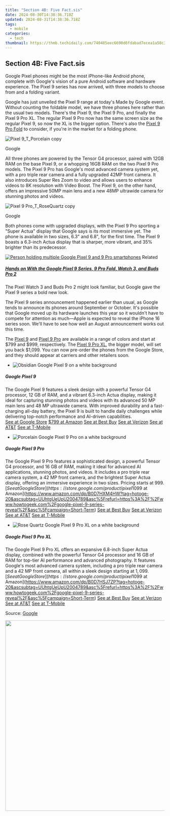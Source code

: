 ```yaml
---
title: "Section 4B: Five Fact.sis"
date: 2024-08-30T14:38:36.718Z
updated: 2024-08-31T14:38:36.718Z
tags:
  - mobile
categories:
  - tech
thumbnail: https://thmb.techidaily.com/740485eec6690d6fdabad7ecea1a58c3aaeba409560e67e78cd5dc4e10558933.jpg
---
```


## Section 4B: Five Fact.sis

Google Pixel phones might be the most iPhone-like Android phone, complete with Google's vision of a pure Android software and hardware experience. The Pixel 9 series has now arrived, with three models to choose from and a folding variant.

 Google has just unveiled the Pixel 9 range at today's Made by Google event. Without counting the foldable model, we have three phones here rather than the usual two models. There's the Pixel 9, the Pixel 9 Pro, and finally the Pixel 9 Pro XL. The regular Pixel 9 Pro now has the same screen size as the regular Pixel 9, so now the XL is the bigger option. There's also the [Pixel 9 Pro Fold](https://android-location-track.techidaily.com/in-2024-top-5-car-locator-apps-for-poco-x6-pro-drfone-by-drfone-virtual-android/) to consider, if you're in the market for a folding phone.

![Pixel 9_T_Porcelain copy](https://static1.howtogeekimages.com/wordpress/wp-content/uploads/2024/08/pixel-9_t_porcelain-copy.jpg) 

Google 

 All three phones are powered by the Tensor G4 processor, paired with 12GB RAM on the base Pixel 9, or a whopping 16GB RAM on the two Pixel 9 Pro models. The Pixel 9 Pro has Google's most advanced camera system yet, with a pro triple rear camera and a fully upgraded 42MP front camera. It also introduces Super Res Zoom to video and allows users to enhance videos to 8K resolution with Video Boost. The Pixel 9, on the other hand, offers an impressive 50MP main lens and a new 48MP ultrawide camera for stunning photos and videos.

![Pixel 9 Pro_T_RoseQuartz copy](https://static1.howtogeekimages.com/wordpress/wp-content/uploads/2024/08/pixel-9-pro_t_rosequartz-copy.jpg) 

Google 

 Both phones come with upgraded displays, with the Pixel 9 Pro sporting a "Super Actua" display that Google says is its most immersive yet. The phone is available in two sizes, 6.3" and 6.8", for the first time. The Pixel 9 boasts a 6.3-inch Actua display that is sharper, more vibrant, and 35% brighter than its predecessor.

[![Person holding multiple Google Pixel 9 and 9 Pro smartphones](https://static1.howtogeekimages.com/wordpress/wp-content/uploads/wm/2024/08/person-holding-multiple-google-pixel-9-and-9-pro-smartphones.jpg)](https://digital-screen-recording.techidaily.com/the-ultimate-guide-to-the-best-10-spotify-recorders/) Related 

##### [Hands on With the Google Pixel 9 Series, 9 Pro Fold, Watch 3, and Buds Pro 2](https://extra-skills.techidaily.com/in-2024-prime-pick-top-10-streamers-for-cutting-edge-tv-content/) 

The Pixel Watch 3 and Buds Pro 2 might look familiar, but Google gave the Pixel 9 series a bold new look.

[](https://win-forum.techidaily.com/connect-on-major-online-communities-dive-into-facebook-twitter-instagram-and-youtube/) 

 The Pixel 9 series announcement happened earlier than usual, as Google tends to announce its phones around September or October. It's possible that Google moved up its hardware launches this year so it wouldn't have to compete for attention as much—Apple is expected to reveal the iPhone 16 series soon. We'll have to see how well an August announcement works out this time.

 The [Pixel 9](https://store.google.com/product/pixel%5F9) and [Pixel 9 Pro](https://store.google.com/product/pixel%5F9%5Fpro) are available in a range of colors and start at $799 and $999, respectively. The [Pixel 9 Pro XL](https://store.google.com/product/pixel%5F9%5Fpro), the bigger model, will set you back $1,099\. You can now pre-order the phones from the Google Store, and they should appear at carriers and other retailers soon.

* ![Obsidian Google Pixel 9 on a white background](https://static1.howtogeekimages.com/wordpress/wp-content/uploads/2024/08/obsidian-google-pixel-9-on-a-white-backgroun.jpg)  
#####  Google Pixel 9  
The Google Pixel 9 features a sleek design with a powerful Tensor G4 processor, 12 GB of RAM, and a vibrant 6.3-inch Actua display, making it ideal for capturing stunning photos and videos with its advanced 50 MP main lens and 48 MP ultrawide camera. With improved durability and a fast-charging all-day battery, the Pixel 9 is built to handle daily challenges while delivering top-notch performance and AI-driven capabilities.  
[See at Google Store](https://store.google.com/product/pixel%5F9) [$799 at Amazon](https://www.amazon.com/dp/B0D7HWJDQM?tag=hotoge-20&ascsubtag=UUhtgUeUpU2004789&asc%5Frefurl=https%3A%2F%2Fwww.howtogeek.com%2Fgoogle-pixel-9-series-reveal%2F&asc%5Fcampaign=Short-Term) [See at Best Buy](https://shop-links.co/link/?exclusive=1&publisher_slug=itechdaily19598&url=https%3A%2F%2Fwww.bestbuy.com%2Fsite%2Fgoogle-pixel-9-128gb-unlocked-wintergreen%2F6587823.p%3FskuId%3D6587823) [See at Verizon](https://www.anrdoezrs.net/links/3607085/type/dlg/sid/UUhtgUeUpU2004789/https://www.verizon.com/smartphones/google-pixel-9/?CMP=ini%5Fm%5Fx%5Fpr%5Foth%5Fpr1%5F24%5F08%5Fnr%5Fgtt%5Fp9) [See at AT&T](https://www.anrdoezrs.net/links/3607085/type/dlg/sid/UUhtgUeUpU2004789/https://www.att.com/buy/phones/google-pixel-9.html) [See at T-Mobile](https://www.t-mobile.com/cell-phone/google-pixel-9)
* ![Porcelain Google Pixel 9 Pro on a white background](https://static1.howtogeekimages.com/wordpress/wp-content/uploads/2024/08/porcelain-google-pixel-9-pro-on-a-white-background.jpg)  
#####  Google Pixel 9 Pro  
The Google Pixel 9 Pro features a sophisticated design, a powerful Tensor G4 processor, and 16 GB of RAM, making it ideal for advanced AI applications, stunning photos, and videos. It includes a pro triple rear camera system, a 42 MP front camera, and the brightest Super Actua display, offering an immersive experience in two sizes. Pricing starts at $999.  
[See at Google Store](https://store.google.com/product/pixel%5F9%5Fpro) [$1099 at Amazon](https://www.amazon.com/dp/B0D7HXM4HW?tag=hotoge-20&ascsubtag=UUhtgUeUpU2004789&asc%5Frefurl=https%3A%2F%2Fwww.howtogeek.com%2Fgoogle-pixel-9-series-reveal%2F&asc%5Fcampaign=Short-Term) [See at Best Buy](https://shop-links.co/link/?exclusive=1&publisher_slug=itechdaily19598&url=https%3A%2F%2Fwww.bestbuy.com%2Fsite%2Fgoogle-pixel-9-pro-128gb-unlocked-hazel%2F6587889.p%3FskuId%3D6587889) [See at Verizon](https://www.anrdoezrs.net/links/3607085/type/dlg/sid/UUhtgUeUpU2004789/https://www.verizon.com/smartphones/google-pixel-9-pro/?CMP=ini%5Fm%5Fx%5Fpr%5Foth%5Fpr1%5F24%5F08%5Fnr%5Fgtt%5Fp9p) [See at AT&T](https://www.anrdoezrs.net/links/3607085/type/dlg/sid/UUhtgUeUpU2004789/https://www.att.com/buy/phones/google-pixel-9-pro.html) [See at T-Mobile](https://www.t-mobile.com/cell-phone/google-pixel-9-pro)
* ![Rose Quartz Google Pixel 9 Pro XL on a white background](https://static1.howtogeekimages.com/wordpress/wp-content/uploads/2024/08/rose-quartz-google-pixel-9-pro-xl-on-a-white-background.jpg)  
#####  Google Pixel 9 Pro XL  
The Google Pixel 9 Pro XL offers an expansive 6.8-inch Super Actua display, combined with the powerful Tensor G4 processor and 16 GB of RAM for top-tier AI performance and advanced photography. It features Google's most advanced camera system, including a pro triple rear camera and a 42 MP front camera, all within a sleek design starting at $1,099.  
[See at Google Store](https://store.google.com/product/pixel%5F9%5Fpro) [$1099 at Amazon](https://www.amazon.com/dp/B0D7HSJ7ZP?tag=hotoge-20&ascsubtag=UUhtgUeUpU2004789&asc%5Frefurl=https%3A%2F%2Fwww.howtogeek.com%2Fgoogle-pixel-9-series-reveal%2F&asc%5Fcampaign=Short-Term) [See at Best Buy](https://shop-links.co/link/?exclusive=1&publisher_slug=itechdaily19598&url=https%3A%2F%2Fwww.bestbuy.com%2Fsite%2Fgoogle-pixel-9-pro-xl-128gb-unlocked-obsidian%2F6587896.p%3FskuId%3D6587896) [See at Verizon](https://www.anrdoezrs.net/links/3607085/type/dlg/sid/UUhtgUeUpU2004789/https://www.verizon.com/smartphones/google-pixel-9-pro-xl/?CMP=ini%5Fm%5Fx%5Fpr%5Foth%5Fpr1%5F24%5F08%5Fnr%5Fgtt%5Fp9l) [See at AT&T](https://www.anrdoezrs.net/links/3607085/type/dlg/sid/UUhtgUeUpU2004789/https://www.att.com/buy/phones/google-pixel-9-pro-xl.html) [See at T-Mobile](https://www.t-mobile.com/cell-phone/google-pixel-9-pro-xl)

 Source: [Google](https://blog.google/products/pixel/google-pixel-9-pro-xl/)

<ins class="adsbygoogle"
     style="display:block"
     data-ad-format="autorelaxed"
     data-ad-client="ca-pub-7571918770474297"
     data-ad-slot="1223367746"></ins>



<ins class="adsbygoogle"
     style="display:block"
     data-ad-client="ca-pub-7571918770474297"
     data-ad-slot="8358498916"
     data-ad-format="auto"
     data-full-width-responsive="true"></ins>



<!-- affiliate ads begin -->
<a href="https://appsumo.8odi.net/c/5597632/2075471/7443" target="_top" id="2075471"><img src="//a.impactradius-go.com/display-ad/7443-2075471" border="0" alt="" width="1200" height="600"/></a><img height="0" width="0" src="https://appsumo.8odi.net/i/5597632/2075471/7443" style="position:absolute;visibility:hidden;" border="0" />
<!-- affiliate ads end -->
